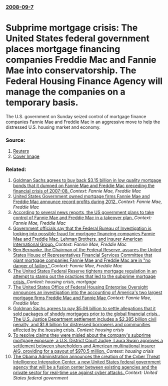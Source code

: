### [2008-09-7](/news/2008/09/7/index.md)

#  Subprime mortgage crisis: The United States federal government places mortgage financing companies Freddie Mac and Fannie Mae into conservatorship. The Federal Housing Finance Agency will manage the companies on a temporary basis. 

The U.S. government on Sunday seized control of mortgage finance companies Fannie Mae and Freddie Mac in an aggressive move to help the distressed U.S. housing market and economy.


### Source:

1. [Reuters](http://www.reuters.com/article/businessNews/idINIndia-35361320080907)
1. [Cover Image](http://s1.reutersmedia.net/resources/r/?m=02&d=20080907&t=2&i=5892121&w=&fh=545px&fw=&ll=&pl=&sq=&r=img-2008-09-07T210757Z_01_NOOTR_RTRMDNC_0_India-353613-2)

### Related:

1. [Goldman Sachs agrees to buy back $3.15 billion in low quality mortgage bonds that it dumped on Fannie Mae and Freddie Mac preceding the financial crisis of 2007-08. ](/news/2014/08/23/goldman-sachs-agrees-to-buy-back-3-15-billion-in-low-quality-mortgage-bonds-that-it-dumped-on-fannie-mae-and-freddie-mac-preceding-the-fina.md) _Context: Fannie Mae, Freddie Mac_
2. [United States Government owned mortgage firms Fannie Mae and Freddie Mac announce record profits during 2012. ](/news/2013/04/2/united-states-government-owned-mortgage-firms-fannie-mae-and-freddie-mac-announce-record-profits-during-2012.md) _Context: Fannie Mae, Freddie Mac_
3. [ According to several news reports, the US government plans to take control of Fannie Mae and Freddie Mac in a takeover plan. ](/news/2008/09/5/according-to-several-news-reports-the-us-government-plans-to-take-control-of-fannie-mae-and-freddie-mac-in-a-takeover-plan.md) _Context: Fannie Mae, Freddie Mac_
4. [ Government officials say that the Federal Bureau of Investigation is looking into possible fraud for mortgage financing companies Fannie Mae and Freddie Mac, Lehman Brothers, and insurer American International Group. ](/news/2008/09/23/government-officials-say-that-the-federal-bureau-of-investigation-is-looking-into-possible-fraud-for-mortgage-financing-companies-fannie-ma.md) _Context: Fannie Mae, Freddie Mac_
5. [ Ben Bernanke, the Chairman of the Federal Reserve, assures the United States House of Representatives Financial Services Committee that giant mortgage companies Fannie Mae and Freddie Mac are in "no danger of failing." ](/news/2008/07/16/ben-bernanke-the-chairman-of-the-federal-reserve-assures-the-united-states-house-of-representatives-financial-services-committee-that-gia.md) _Context: Fannie Mae, Freddie Mac_
6. [ The United States Federal Reserve tightens mortgage regulation in an attempt to stamp out the practices that led to the subprime mortgage crisis. ](/news/2008/07/14/the-united-states-federal-reserve-tightens-mortgage-regulation-in-an-attempt-to-stamp-out-the-practices-that-led-to-the-subprime-mortgage-c.md) _Context: housing crisis, mortgage_
7. [ The United States Office of Federal Housing Enterprise Oversight announces an investigation into the accounting of America's two largest mortgage firms Freddie Mac and Fannie Mae ](/news/2003/07/14/the-united-states-office-of-federal-housing-enterprise-oversight-announces-an-investigation-into-the-accounting-of-america-s-two-largest-mo.md) _Context: Fannie Mae, Freddie Mac_
8. [Goldman Sachs agrees to pay $5.06 billion to settle allegations that it sold packages of shoddy mortgages prior to the global financial crisis.. The U.S. Justice Department settlement includes a $2.385 billion civil penalty, and $1.8 billion for distressed borrowers and communities affected by the housing crisis. ](/news/2016/04/11/goldman-sachs-agrees-to-pay-5-06-billion-to-settle-allegations-that-it-sold-packages-of-shoddy-mortgages-prior-to-the-global-financial-cris.md) _Context: housing crisis_
9. [To resolve claims they were misled about the company's subprime mortgage exposure, a U.S. District Court Judge, Laura Swain approves a settlement between shareholders and American multinational insurer AIG, providing for a payout of $970.5 million. ](/news/2015/03/20/to-resolve-claims-they-were-misled-about-the-company-s-subprime-mortgage-exposure-a-u-s-district-court-judge-laura-swain-approves-a-settl.md) _Context: housing crisis_
10. [The Obama Administration announces the creation of the Cyber Threat Intelligence Integration Center, a new United States federal government agency that will be a fusion center between existing agencies and the private sector for real-time use against cyber attacks. ](/news/2015/02/10/the-obama-administration-announces-the-creation-of-the-cyber-threat-intelligence-integration-center-a-new-united-states-federal-government.md) _Context: United States federal government_
